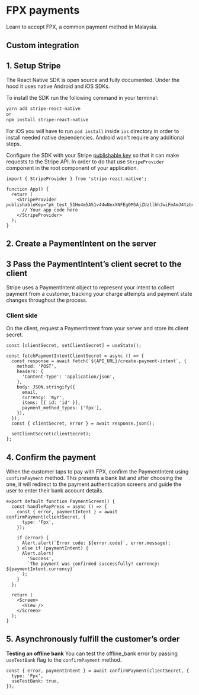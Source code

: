 # FPX payments

Learn to accept FPX, a common payment method in Malaysia.

## Custom integration

## 1. Setup Stripe

The React Native SDK is open source and fully documented. Under the hood it uses native Android and iOS SDKs.

To install the SDK run the following command in your terminal:

```sh
yarn add stripe-react-native
or
npm install stripe-react-native
```

For iOS you will have to run `pod install` inside `ios` directory in order to install needed native dependencies. Android won't require any additional steps.

Configure the SDK with your Stripe [publishable key](https://dashboard.stripe.com/account/apikeys) so that it can make requests to the Stripe API. In order to do that use `StripeProvider` component in the root component of your application.

```tsx
import { StripeProvider } from 'stripe-react-native';

function App() {
  return (
    <StripeProvider publishableKey="pk_test_51Ho4m5A51v44wNexXNFEg0MSAjZUzllhhJwiFmAmJ4tzbvsvuEgcMCaPEkgK7RpXO1YI5okHP08IUfJ6YS7ulqzk00O2I0D1rT">
      // Your app code here
    </StripeProvider>
  );
}
```

## 2. Create a PaymentIntent on the server

## 3 Pass the PaymentIntent’s client secret to the client

Stripe uses a PaymentIntent object to represent your intent to collect payment from a customer, tracking your charge attempts and payment state changes throughout the process.

### Client side

On the client, request a PaymentIntent from your server and store its client secret.

```tsx
const [clientSecret, setClientSecret] = useState();

const fetchPaymentIntentClientSecret = async () => {
  const response = await fetch(`${API_URL}/create-payment-intent`, {
    method: 'POST',
    headers: {
      'Content-Type': 'application/json',
    },
    body: JSON.stringify({
      email,
      currency: 'myr',
      items: [{ id: 'id' }],
      payment_method_types: ['fpx'],
    }),
  });
  const { clientSecret, error } = await response.json();

  setClientSecret(clientSecret);
};
```

## 4. Confirm the payment

When the customer taps to pay with FPX, confirm the PaymentIntent using `confirmPayment` method. This presents a bank list and after choosing the one, it will redirect to the payment authentication screens and guide the user to enter their bank account details.

```tsx
export default function PaymentScreen() {
  const handlePayPress = async () => {
    const { error, paymentIntent } = await confirmPayment(clientSecret, {
      type: 'Fpx',
    });

    if (error) {
      Alert.alert(`Error code: ${error.code}`, error.message);
    } else if (paymentIntent) {
      Alert.alert(
        'Success',
        `The payment was confirmed successfully! currency: ${paymentIntent.currency}`
      );
    }
  };

  return (
    <Screen>
      <View />
    </Screen>
  );
}
```

## 5. Asynchronously fulfill the customer’s order

**Testing an offline bank** You can test the offline_bank error by passing `useTestBank` flag to the `confirmPayment` method.

```tsx
const { error, paymentIntent } = await confirmPayment(clientSecret, {
  type: 'Fpx',
  useTestBank: true,
});
```
